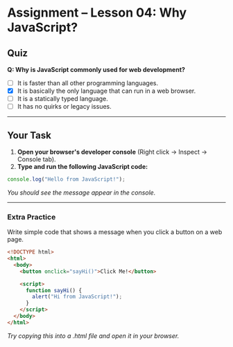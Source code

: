 # Assignment – Lesson 04: Why JavaScript?

##  Quiz

**Q: Why is JavaScript commonly used for web development?**

- [ ] It is faster than all other programming languages.  
- [x] It is basically the only language that can run in a web browser.  
- [ ] It is a statically typed language.  
- [ ] It has no quirks or legacy issues.

---

##  Your Task

1. **Open your browser's developer console** (Right click → Inspect → Console tab).
2. **Type and run the following JavaScript code:**

```js
console.log("Hello from JavaScript!");
```

*You should see the message appear in the console.*

---
### Extra Practice 
Write simple code that shows a message when you click a button on a web page.
```html
<!DOCTYPE html>
<html>
  <body>
    <button onclick="sayHi()">Click Me!</button>

    <script>
      function sayHi() {
        alert("Hi from JavaScript!");
      }
    </script>
  </body>
</html>
```
*Try copying this into a .html file and open it in your browser.*



